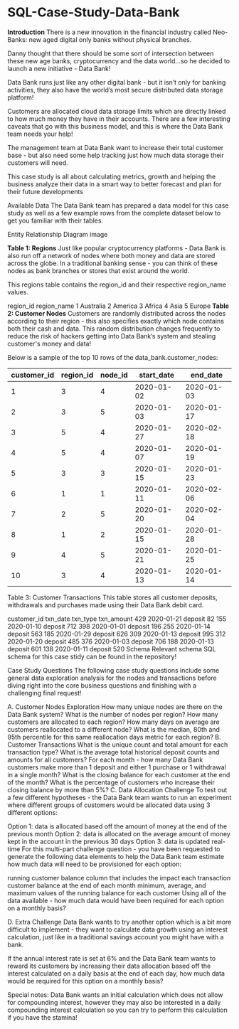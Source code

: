 # SQL-Case-Study-Data-Bank

**Introduction** There is a new innovation in the financial industry called Neo-Banks: new aged digital only banks without physical branches.

Danny thought that there should be some sort of intersection between these new age banks, cryptocurrency and the data world…so he decided to launch a new initiative - Data Bank!

Data Bank runs just like any other digital bank - but it isn’t only for banking activities, they also have the world’s most secure distributed data storage platform!

Customers are allocated cloud data storage limits which are directly linked to how much money they have in their accounts. There are a few interesting caveats that go with this business model, and this is where the Data Bank team needs your help!

The management team at Data Bank want to increase their total customer base - but also need some help tracking just how much data storage their customers will need.

This case study is all about calculating metrics, growth and helping the business analyze their data in a smart way to better forecast and plan for their future developments

Available Data
The Data Bank team has prepared a data model for this case study as well as a few example rows from the complete dataset below to get you familiar with their tables.

Entity Relationship Diagram
image

**Table 1: Regions**
Just like popular cryptocurrency platforms - Data Bank is also run off a network of nodes where both money and data are stored across the globe. In a traditional banking sense - you can think of these nodes as bank branches or stores that exist around the world.

This regions table contains the region_id and their respective region_name values.

region_id	region_name
1	Australia
2	America
3	Africa
4	Asia
5	Europe
**Table 2: Customer Nodes**
Customers are randomly distributed across the nodes according to their region - this also specifies exactly which node contains both their cash and data. This random distribution changes frequently to reduce the risk of hackers getting into Data Bank’s system and stealing customer's money and data!

Below is a sample of the top 10 rows of the data_bank.customer_nodes:

|customer_id|region_id	|node_id	|start_date	|end_date|
|----|-----------|---------|-----------|--------|
|1|3	|4	|2020-01-02	|2020-01-03|
|2|3	|5	|2020-01-03	|2020-01-17|
|3|5	|4	|2020-01-27	|2020-02-18|
|4|5	|4	|2020-01-07	|2020-01-19|
|5|3	|3	|2020-01-15	|2020-01-23|
|6|1	|1	|2020-01-11	|2020-02-06|
|7|2	|5	|2020-01-20	|2020-02-04|
|8|1	|2	|2020-01-15	|2020-01-28|
|9|4	|5	|2020-01-21	|2020-01-25|
|10|3	|4	|2020-01-13	|2020-01-14|
Table 3: Customer Transactions
This table stores all customer deposits, withdrawals and purchases made using their Data Bank debit card.

customer_id	txn_date	txn_type	txn_amount
429	2020-01-21	deposit	82
155	2020-01-10	deposit	712
398	2020-01-01	deposit	196
255	2020-01-14	deposit	563
185	2020-01-29	deposit	626
309	2020-01-13	deposit	995
312	2020-01-20	deposit	485
376	2020-01-03	deposit	706
188	2020-01-13	deposit	601
138	2020-01-11	deposit	520
Schema
Relevant schema SQL schema for this case stidy can be found in the repository!

Case Study Questions The following case study questions include some general data exploration analysis for the nodes and transactions before diving right into the core business questions and finishing with a challenging final request!

A. Customer Nodes Exploration
How many unique nodes are there on the Data Bank system?
What is the number of nodes per region?
How many customers are allocated to each region?
How many days on average are customers reallocated to a different node?
What is the median, 80th and 95th percentile for this same reallocation days metric for each region?
B. Customer Transactions
What is the unique count and total amount for each transaction type?
What is the average total historical deposit counts and amounts for all customers?
For each month - how many Data Bank customers make more than 1 deposit and either 1 purchase or 1 withdrawal in a single month?
What is the closing balance for each customer at the end of the month?
What is the percentage of customers who increase their closing balance by more than 5%?
C. Data Allocation Challenge
To test out a few different hypotheses - the Data Bank team wants to run an experiment where different groups of customers would be allocated data using 3 different options:

Option 1: data is allocated based off the amount of money at the end of the previous month
Option 2: data is allocated on the average amount of money kept in the account in the previous 30 days
Option 3: data is updated real-time
For this multi-part challenge question - you have been requested to generate the following data elements to help the Data Bank team estimate how much data will need to be provisioned for each option:

running customer balance column that includes the impact each transaction
customer balance at the end of each month
minimum, average, and maximum values of the running balance for each customer
Using all of the data available - how much data would have been required for each option on a monthly basis?

D. Extra Challenge
Data Bank wants to try another option which is a bit more difficult to implement - they want to calculate data growth using an interest calculation, just like in a traditional savings account you might have with a bank.

If the annual interest rate is set at 6% and the Data Bank team wants to reward its customers by increasing their data allocation based off the interest calculated on a daily basis at the end of each day, how much data would be required for this option on a monthly basis?

Special notes:
Data Bank wants an initial calculation which does not allow for compounding interest, however they may also be interested in a daily compounding interest calculation so you can try to perform this calculation if you have the stamina!
